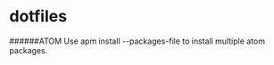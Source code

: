 # dotfiles

######ATOM
Use apm install --packages-file <filename> to install multiple atom packages.
